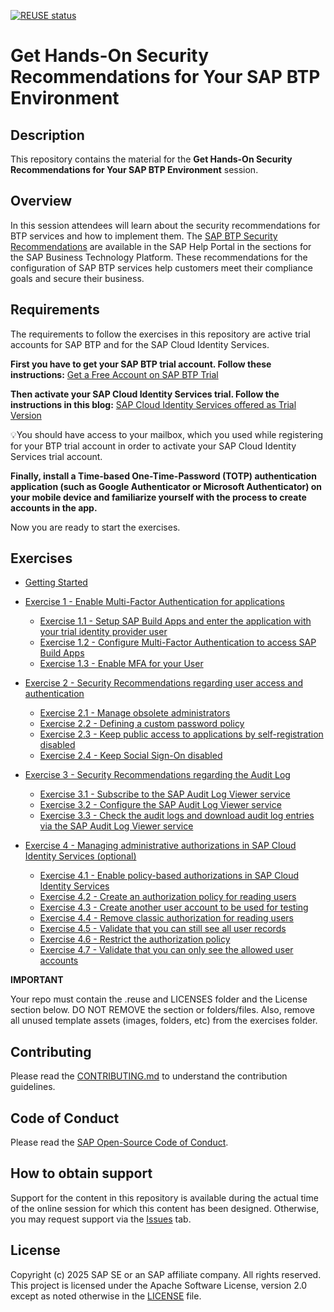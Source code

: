 [![REUSE status](https://api.reuse.software/badge/github.com/SAP-samples/teched2023-XP264)](https://api.reuse.software/info/github.com/SAP-samples/teched2023-XP264)

# Get Hands-On Security Recommendations for Your SAP BTP Environment

## Description

This repository contains the material for the **Get Hands-On Security Recommendations for Your SAP BTP Environment** session.  

## Overview

In this session attendees will learn about the security recommendations for BTP services and how to implement them. The [SAP BTP Security Recommendations](https://help.sap.com/docs/btp/sap-btp-security-recommendations-c8a9bb59fe624f0981efa0eff2497d7d/sap-btp-security-recommendations) are available in the SAP Help Portal in the sections for the SAP Business Technology Platform. These recommendations for the configuration of SAP BTP services help customers meet their compliance goals and secure their business.

## Requirements

The requirements to follow the exercises in this repository are active trial accounts for SAP BTP and for the SAP Cloud Identity Services. 

**First you have to get your SAP BTP trial account. Follow these instructions:** 
[Get a Free Account on SAP BTP Trial](https://developers.sap.com/tutorials/hcp-create-trial-account.html)

**Then activate your SAP Cloud Identity Services trial. Follow the instructions in this blog:** 
[SAP Cloud Identity Services offered as Trial Version](https://blogs.sap.com/2023/04/13/sap-cloud-identity-services-offered-as-trial-version/)

💡You should have access to your mailbox, which you used while registering for your BTP trial account in order to activate your SAP Cloud Identity Services trial account.

**Finally, install a Time-based One-Time-Password (TOTP) authentication application (such as Google Authenticator or Microsoft Authenticator) on your mobile device and familiarize yourself with the process to create accounts in the app.**

Now you are ready to start the exercises.

## Exercises

- [Getting Started](exercises/ex0/)
- [Exercise 1 - Enable Multi-Factor Authentication for applications](exercises/ex1/)
    - [Exercise 1.1 - Setup SAP Build Apps and enter the application with your trial identity provider user](exercises/ex1#exercise-11---Setup-SAP-Build-Apps-and-enter-the-application-with-your-trial-identity-provider-user)
    - [Exercise 1.2 - Configure Multi-Factor Authentication to access SAP Build Apps](exercises/ex1#exercise-12---Configure-Multi-Factor-Authentication-to-access-SAP-Build-Apps)
    - [Exercise 1.3 - Enable MFA for your User](exercises/ex1#exercise-13---Enable-MFA-for-your-User)
    
- [Exercise 2 - Security Recommendations regarding user access and authentication](exercises/ex2/)
    - [Exercise 2.1 - Manage obsolete administrators](exercises/ex2#exercise-21-identify-obsolete-users)
    - [Exercise 2.2 - Defining a custom password policy](exercises/ex2#exercise-22-defining-a-custom-password-policy)
    - [Exercise 2.3 - Keep public access to applications by self-registration disabled](exercises/ex2#exercise-23-keep-public-access-to-applications-by-self-registration-disabled)
    - [Exercise 2.4 - Keep Social Sign-On disabled](exercises/ex2#exercise-24-keep-social-sign-on-disabled)
- [Exercise 3 - Security Recommendations regarding the Audit Log](exercises/ex3/)
    - [Exercise 3.1 - Subscribe to the SAP Audit Log Viewer service](exercises/ex3#exercise-31-subscribe-to-the-sap-audit-log-viewer-service)
    - [Exercise 3.2 - Configure the SAP Audit Log Viewer service](exercises/ex3#exercise-32-configure-the-sap-audit-log-viewer-service)
    - [Exercise 3.3 - Check the audit logs and download audit log entries via the SAP Audit Log Viewer service](exercises/ex3#exercise-33-check-the-audit-logs-and-download-audit-log-entries-via-the-sap-audit-log-viewer-service)
- [Exercise 4 - Managing administrative authorizations in SAP Cloud Identity Services (optional)](exercises/ex4/)
    - [Exercise 4.1 - Enable policy-based authorizations in SAP Cloud Identity Services](exercises/ex4/README.md#exercise-41-enable-policy-based-authorizations-in-sap-cloud-identity-services)
    - [Exercise 4.2 - Create an authorization policy for reading users](exercises/ex4/README.md#exercise-42-create-an-authorization-policy-for-reading-users)
    - [Exercise 4.3 - Create another user account to be used for testing](exercises/ex4/README.md#exercise-43-create-another-user-account-to-be-used-for-testing)
    - [Exercise 4.4 - Remove classic authorization for reading users](exercises/ex4/README.md#exercise-44-remove-classic-authorization-for-reading-users)
    - [Exercise 4.5 - Validate that you can still see all user records](exercises/ex4/README.md#exercise-45-validate-that-you-can-still-see-all-user-records)
    - [Exercise 4.6 - Restrict the authorization policy](exercises/ex4/README.md#exercise-46-restrict-the-authorization-policy)
    - [Exercise 4.7 - Validate that you can only see the allowed user accounts](exercises/ex4/README.md#exercise-47-validate-that-you-can-only-see-the-allowed-user-accounts)


**IMPORTANT**

Your repo must contain the .reuse and LICENSES folder and the License section below. DO NOT REMOVE the section or folders/files. Also, remove all unused template assets (images, folders, etc) from the exercises folder. 

## Contributing
Please read the [CONTRIBUTING.md](./CONTRIBUTING.md) to understand the contribution guidelines.

## Code of Conduct
Please read the [SAP Open-Source Code of Conduct](https://github.com/SAP-samples/.github/blob/main/CODE_OF_CONDUCT.md).

## How to obtain support

Support for the content in this repository is available during the actual time of the online session for which this content has been designed. Otherwise, you may request support via the [Issues](../../issues) tab.

## License
Copyright (c) 2025 SAP SE or an SAP affiliate company. All rights reserved. This project is licensed under the Apache Software License, version 2.0 except as noted otherwise in the [LICENSE](LICENSES/Apache-2.0.txt) file.
